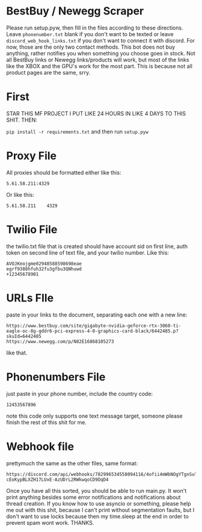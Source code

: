 # BestBuy / Newegg Scraper
Please run setup.pyw, then fill in the files according to these directions. Leave ```phonenumber.txt``` blank if you don't want to be texted or leave ```discord_web_hook_links.txt``` if you don't want to connect it with discord. For now, those are the only two contact methods. This bot does not buy anything, rather notifies you when something you choose goes in stock. Not all BestBuy links or Newegg links/products will work, but most of the links like the XBOX and the GPU's work for the most part. This is because not all product pages are the same, srry.

# First
STAR THIS MF PROJECT I PUT LIKE 24 HOURS IN LIKE 4 DAYS TO THIS SHIT. THEN:

```pip install -r requirements.txt```
and then run ```setup.pyw```

# Proxy File
All proxies should be formatted either like this:
```
5.61.58.211:4329
```
Or like this:
```
5.61.58.211    4329
```

# Twilio File
the twilio.txt file that is created should have account sid on first line, auth token on second line of text file, and your twilio number. Like this:
```
AVOJKeojgme02948588598698eae
egrf9388hfuh32fu3gfbu3QNhuwd
+12345678901
```
# URLs FIle
paste in your links to the document, separating each one with a new line:
```
https://www.bestbuy.com/site/gigabyte-nvidia-geforce-rtx-3060-ti-eagle-oc-8g-gddr6-pci-express-4-0-graphics-card-black/6442485.p?skuId=6442485
https://www.newegg.com/p/N82E16868105273
```
like that.
# Phonenumbers File
just paste in your phone number, include the country code:
```
12453567896
```
note this code only supports one text message target, someone please finish the rest of this shit for me.

# Webhook file
prettymuch the same as the other files, same format:
```
https://discord.com/api/webhooks/782996534558094116/4ofii4mWbNOgYTgnSul10cOyXEXP4-cEoKypBLXZH17LUxE-AzUDrL2RWkwqoCD9DqD4
```
Once you have all this sorted, you should be able to run main.py. It won't print anything besides some error notifications and notifications about thread creation. If you know how to use asyncio or something, please help me out with this shit, because I can't print without segmentation faults, but I don't want to use locks because then my time.sleep at the end in order to prevent spam wont work. THANKS.
